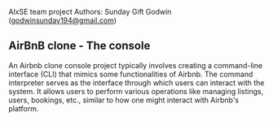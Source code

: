 AlxSE team project
Authors: Sunday Gift Godwin (godwinsunday194@gmail.com)

## AirBnB clone - The console

An Airbnb clone console project typically involves creating a command-line interface (CLI) that mimics some functionalities of Airbnb. The command interpreter serves as the interface through which users can interact with the system. It allows users to perform various operations like managing listings, users, bookings, etc., similar to how one might interact with Airbnb's platform.

